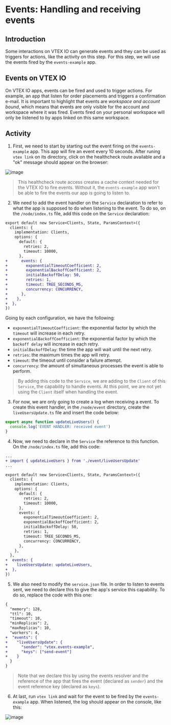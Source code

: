 # Events: Handling and receiving events

## Introduction

Some interactions on VTEX IO can generate events and they can be used as triggers for actions, like the activity on this step. For this step, we will use the events fired by the `events-example` app.

## Events on VTEX IO

On VTEX IO apps, events can be fired and used to trigger actions. For example, an app that listen for order placements and triggers a confirmation e-mail. It is important to highlight that events are _workspace and account bound_, which means that events are only visible for the account and workspace where it was fired. Events fired on your personal workspace will only be listened to by apps linked on this same workspace.

## Activity

1. First, we need to start by starting out the event firing on the `events-example` app. This app will fire an event every 10 seconds. After runing `vtex link` on its directory, click on the healthcheck route available and a "ok" message should appear on the browser:

![image](https://user-images.githubusercontent.com/43679629/83802091-8c69f380-a680-11ea-82af-a438fb73f40b.png)

> This healthcheck route access creates a cache context needed for the VTEX IO to fire events. Without it, the `events-example` app won't be able to fire the events our app is going to listen to.

2. We need to add the event handler on the `Service` declaration to refer to what the app is supposed to do when listening to the event. To do so, on the `/node/index.ts` file, add this code on the `Service` declaration:

```diff
export default new Service<Clients, State, ParamsContext>({
  clients: {
    implementation: Clients,
    options: {
      default: {
        retries: 2,
        timeout: 10000,
      },
+      events: {
+        exponentialTimeoutCoefficient: 2,
+        exponentialBackoffCoefficient: 2,
+        initialBackoffDelay: 50,
+        retries: 1,
+        timeout: TREE_SECONDS_MS,
+        concurrency: CONCURRENCY,
+      },
+    },
+  },
})
```

Going by each configuration, we have the following:

- `exponentialTimeoutCoefficient`: the exponential factor by which the `timeout` will increase in each retry.
- `exponentialBackoffCoefficient`: the exponential factor by which the `backoff delay` will increase in each retry.
- `initialBackoffDelay`: the time the app will wait until the next retry.
- `retries`: the maximum times the app will retry.
- `timeout`: the timeout until consider a failure attempt.
- `concurrency`: the amount of simultaneous processes the event is able to perform.

> By adding this code to the `Service`, we are adding to the `Client` of this `Service`, the capability to handle events. At this point, we are not yet using the `Client` itself when handling the event.

3. For now, we are only going to create a log when receiving a event. To create this event handler, in the `/node/event` directory, create the `liveUsersUpdate.ts` file and insert the code below:

```ts
export async function updateLiveUsers() {
  console.log('EVENT HANDLER: received event')
}
```

4. Now, we need to declare in the `Service` the reference to this function. On the `/node/index.ts` file, add this code:

```diff
...
+ import { updateLiveUsers } from './event/liveUsersUpdate'
...

export default new Service<Clients, State, ParamsContext>({
  clients: {
    implementation: Clients,
    options: {
      default: {
        retries: 2,
        timeout: 10000,
      },
      events: {
        exponentialTimeoutCoefficient: 2,
        exponentialBackoffCoefficient: 2,
        initialBackoffDelay: 50,
        retries: 1,
        timeout: TREE_SECONDS_MS,
        concurrency: CONCURRENCY,
      },
    },
  },
+  events: {
+    liveUsersUpdate: updateLiveUsers,
+  },
})

```

5. We also need to modify the `service.json` file. In order to listen to events sent, we need to declare this to give the app's service this capability. To do so, replace the code with this one:

```diff
{
  "memory": 128,
  "ttl": 10,
  "timeout": 10,
  "minReplicas": 2,
  "maxReplicas": 10,
  "workers": 4,
+  "events": {
+    "liveUsersUpdate": {
+      "sender": "vtex.events-example",
+      "keys": ["send-event"]
+    }
  }
}
```

> Note that we declare this by using the events resolver and the reference of the app that fires the event (declared as `sender`) and the event reference key (declared as `keys`).

6. At last, run `vtex link` and wait for the event to be fired by the `events-example` app. When listened, the log should appear on the console, like this:

![image](https://user-images.githubusercontent.com/43679629/83823425-5f323b00-a6aa-11ea-816a-68525e5800d7.png)
